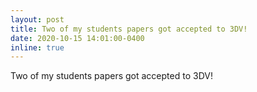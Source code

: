 ```yaml
---
layout: post
title: Two of my students papers got accepted to 3DV!
date: 2020-10-15 14:01:00-0400
inline: true
---
```

Two of my students papers got accepted to 3DV!
